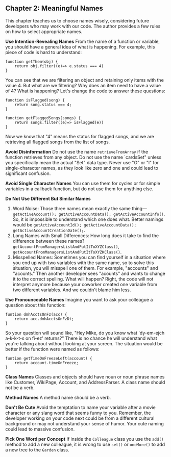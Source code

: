 ## Chapter 2: Meaningful Names

This chapter teaches us to choose names wisely, considering future developers who may work with our code. The author provides a few rules on how to select appropriate names.

**Use Intention-Revealing Names**
From the name of a function or variable, you should have a general idea of what is happening. For example, this piece of code is hard to understand:

```
function getThem(obj) {
    return obj.filter((e)=> e.status === 4)
}
```
You can see that we are filtering an object and retaining only items with the value 4. But what are we filtering? Why does an item need to have a value of 4? What is happening? Let's change the code to answer these questions:

```
function isFlagged(song) {
    return song.status === 4;
}

function getFlaggedSongs(songs) {
    return songs.filter((e)=> isFlagged(e))
}
```
Now we know that "4" means the status for flagged songs, and we are retrieving all flagged songs from the list of songs.

**Avoid Disinformation**
Do not use the name `retrieveFromArray` if the function retrieves from any object. Do not use the name `cardsSet" unless you specifically mean the actual "Set" data type. Never use "O" or "l" for single-character names, as they look like zero and one and could lead to significant confusion.

**Avoid Single Character Names**
You can use them for cycles or for simple variables in a callback function, but do not use them for anything else.

**Do Not Use Different But Similar Names**
1. Word Noise: Those three names mean exactly the same thing—`getActiveAccount(); getActiveAccountData(); getActiveAccountInfo()`. So, it is impossible to understand which one does what. Better namings would be `getActiveAccountId(); getActiveAccountData(); getActiveAccountCreationDate();`.
2. Long Names with Small Differences: How long does it take to find the difference between these names? `getAccountFromManagersListAndPutItToXYZClass()`, `getAccountFromManagersListAndPutItToXYZKClass()`.
3. Misspelled Names: Sometimes you can find yourself in a situation where you end up with two variables with the same name, so to solve this situation, you will misspell one of them. For example, "accounts" and "acounts." Then another developer sees "acounts" and wants to change it to the correct spelling. What will happen? Right, the code will not interpret anymore because your coworker created one variable from two different variables. And we couldn't blame him less.

**Use Pronounceable Names**
Imagine you want to ask your colleague a question about this function:

```
funtion dmhAcctsOnFz(acc) {
    return acc.dmhAcctsOnFzDt;
}
```
So your question will sound like, "Hey Mike, do you know what 'dy-em-ejch a-k-k-t-s on fi-ez' returns?" There is no chance he will understand what you're talking about without looking at your screen. The situation would be better if the function were named as follows:

```
funtion getTimeOnFreezeLeft(account) {
    return account.timeOnFreeze;
}
```

**Class Names**
Classes and objects should have noun or noun phrase names like Customer, WikiPage, Account, and AddressParser. A class name should not be a verb.

**Method Names**
A method name should be a verb.

**Don't Be Cute**
Avoid the temptation to name your variable after a movie character or any slang word that seems funny to you. Remember, the developer working on your code next could be from a different cultural background or may not understand your sense of humor. Your cute naming could lead to massive confusion.

**Pick One Word per Concept**
If inside the `Colleague` class you use the `add()` method to add a new colleague, it is wrong to use `set()` or `oneMore()` to add a new tree to the `Garden` class.
